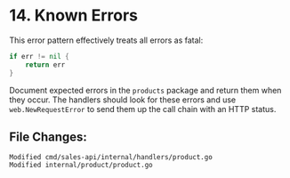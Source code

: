 # 14. Known Errors

This error pattern effectively treats all errors as fatal:

```go
if err != nil {
	return err
}
```

Document expected errors in the `products` package and return them when they
occur. The handlers should look for these errors and use `web.NewRequestError`
to send them up the call chain with an HTTP status.


## File Changes:

```
Modified cmd/sales-api/internal/handlers/product.go
Modified internal/product/product.go
```